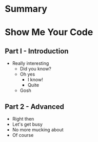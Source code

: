 # Summary

# Show Me Your Code

## Part I - Introduction
* Really interesting
    * Did you know?
    * Oh yes
        * I know!
        * Quite
    * Gosh

## Part 2 - Advanced
* Right then
* Let's get busy
* No more mucking about
* Of course
